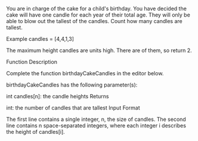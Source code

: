 You are in charge of the cake for a child's birthday. You have decided the cake will have one candle for each year of their total age. They will only be able to blow out the tallest of the candles. Count how many candles are tallest.

Example
candles = [4,4,1,3]

The maximum height candles are  units high. There are  of them, so return 2.

Function Description

Complete the function birthdayCakeCandles in the editor below.

birthdayCakeCandles has the following parameter(s):

int candles[n]: the candle heights
Returns

int: the number of candles that are tallest
Input Format

The first line contains a single integer, n, the size of candles.
The second line contains n space-separated integers, where each integer i describes the height of candles[i].